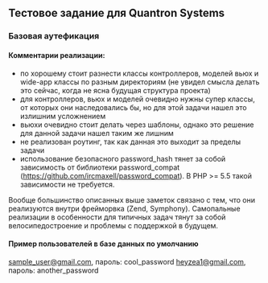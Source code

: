 ## Тестовое задание для Quantron Systems
### Базовая аутефикация
#### Комментарии реализации: 
- по хорошему стоит разнести классы контроллеров, моделей вьюх и wide-app классы по разным директориям (не увидел смысла делать это сейчас, когда не ясна будущая структура проекта)
- для контроллеров, вьюх и моделей очевидно нужны супер классы, от которых они наследовались бы, но для этой задачи нашел это излишним усложнением
- вьюхи очевидно стоит делать через шаблоны, однако это решение для данной задачи нашел таким же лишним
- не реализован роутинг, так как данная это выходит за пределы задачи
- использование безопасного password_hash тянет за собой зависимость от библиотеки password_compat (https://github.com/ircmaxell/password_compat). В PHP >= 5.5 такой зависимости не требуется.

Вообще большинство описанных выше заметок связано с тем, что они реализуются внутри фрейморвка (Zend, Symphony). Самопальные реализации в особенности для типичных задач тянут за собой велосипедостроение и проблемы с поддержкой в будущем.

#### Пример пользователей в базе данных по умолчанию
sample_user@gmail.com, пароль: cool_password
heyzea1@gmail.com, пароль:  another_password